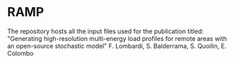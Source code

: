 # RAMP

The repository hosts all the input files used for the publication titled:
"Generating high-resolution multi-energy load profiles for remote areas with an open-source stochastic model"
F. Lombardi, S. Balderrama, S. Quoilin, E. Colombo